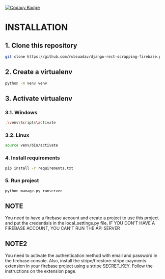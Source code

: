 [![Codacy Badge](https://api.codacy.com/project/badge/Grade/aab804dc1a06435f868a50c655c66c53)](https://app.codacy.com/gh/rubsuadav/django-rect-scrapping-firebase?utm_source=github.com&utm_medium=referral&utm_content=rubsuadav/django-rect-scrapping-firebase&utm_campaign=Badge_Grade)

# INSTALLATION

## 1. Clone this repository

```bash
git clone https://github.com/rubsuadav/django-rect-scrapping-firebase.git
```

## 2. Create a virtualenv

```bash
python -m venv venv
```

## 3. Activate virtualenv

### 3.1. Windows

```bash
.\venv\Scripts\activate
```

### 3.2. Linux

```bash
source venv/bin/activate
```

### 4. Install requirements

```bash
pip install -r requirements.txt
```

### 5. Run project

```bash
python manage.py runserver
```

## NOTE

You need to have a firebase account and create a project to use this project
and put the credentials in the local_settings.py file,
IF YOU DON'T HAVE A FIREBASE ACCOUNT, YOU CAN'T RUN THE API SERVER

## NOTE2

You need to activate the authentication method with email and password in the
firebase console. Also, install the stripe/firestore-stripe-payments extension
in your firebase project using a stripe SECRET_KEY. Follow the instructions
on the extension page.
